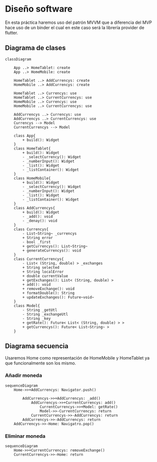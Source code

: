 # Diseño software
En esta práctica haremos uso del patrón MVVM que a diferencia del MVP hace uso de un binder el cual en este caso será la librería provider de flutter.
## Diagrama de clases
```mermaid
classDiagram
		
	App ..> HomeTablet: create
	App ..> HomeMobile: create

	HomeTablet ..> AddCurrencys: create
	HomeMobile ..> AddCurrencys: create

	HomeTablet ..> Currencys: use
	HomeTablet ..> CurrentCurrencys: use
	HomeMobile ..> Currencys: use
	HomeMobile ..> CurrentCurrencys: use

	AddCurrencys ..> Currencys: use
	AddCurrencys ..> CurrentCurrencys: use
	Currencys --> Model
	CurrentCurrencys --> Model
	
	class App{
		+ build(): Widget
	}
	class HomeTablet{
		+ build(): Widget
		- _selectCurrency(): Widget
		- _numberInput(): Widget
		- _list(): Widget
		- _listContainer(): Widget
	}
	class HomeMobile{
		+ build(): Widget
		- _selectCurrency(): Widget
		- _numberInput(): Widget
		- _list(): Widget
		- _listContainer(): Widget
	}
	class AddCurrencys{
		+ build(): Widget
		- _add(): void
		- _denay(): void
	}
	class Currencys{
		- List~String~ _currencys
		+ String error
		- bool _first
		+ getCurrencys(): List~String~
		+ generateCurrencys(): void
	}
	class CurrentCurrencys{
		- List< (String, double) > _exchanges
		+ String selected
		+ String localError
		+ double currentValue
		+ getExchanges(): List< (String, double) >
		+ add(): void
		+ removeExchange(): void
		+ formatDouble(): String
		+ updateExchanges(): Future~void~
	}
	class Model{
		- String _getUtl
		- String _exchangeUtl
		- String _key
		+ getRate(): Future< List< (String, double) > >
		+ getCurrencys(): Future< List~String~ >
	}
```
## Diagrama secuencia
Usaremos Home como representación de HomeMobile y HomeTablet ya que funcionalmente son los mismo.
### Añadir moneda
```mermaid
sequenceDiagram
	Home->>+AddCurrencys: Navigator.push()

		AddCurrencys->>+AddCurrencys: _add()
			AddCurrencys->>+CurrentCurrencys: add()
				CurrentCurrencys->>+Model: getRate()
				Model->>-CurrentCurrencys: return
			CurrentCurrencys->>-AddCurrencys: return
		AddCurrencys->>-AddCurrencys: return
	AddCurrencys->>-Home: Navigatro.pop()
```
### Eliminar moneda
```mermaid
sequenceDiagram
	Home->>+CurrentCurrencys: removeExchange()
	CurrentCurrencys->>-Home: return
```
